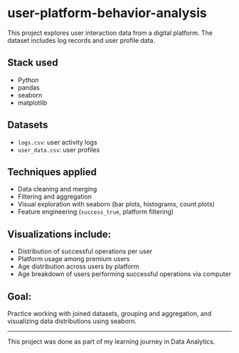 # user-platform-behavior-analysis
This project explores user interaction data from a digital platform. The dataset includes log records and user profile data.

## Stack used
- Python
- pandas
- seaborn
- matplotlib

## Datasets
- `logs.csv`: user activity logs 
- `user_data.csv`: user profiles 

## Techniques applied
- Data cleaning and merging
- Filtering and aggregation
- Visual exploration with seaborn (bar plots, histograms, count plots)
- Feature engineering (`success_true`, platform filtering)

## Visualizations include:
- Distribution of successful operations per user
- Platform usage among premium users
- Age distribution across users by platform
- Age breakdown of users performing successful operations via computer

## Goal:
Practice working with joined datasets, grouping and aggregation, and visualizing data distributions using seaborn.

---

This project was done as part of my learning journey in Data Analytics.
